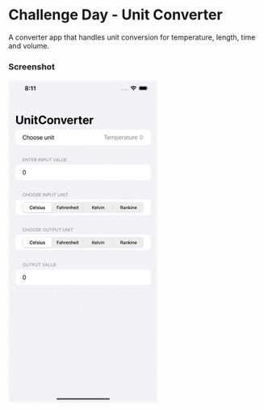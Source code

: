 # Challenge Day - Unit Converter
A converter app that handles unit conversion for temperature, length, time and volume.
### Screenshot
![Screenshot 2](./Screenshots/screenshot02.gif)
